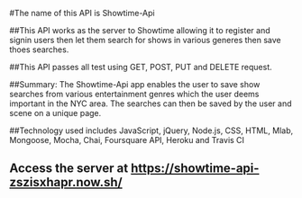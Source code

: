 #The name of this API is Showtime-Api



##This API works as the server to Showtime allowing it to register and signin users then let them search for shows in various generes then save thoes searches. 


##This API passes all test using GET, POST, PUT and DELETE request.

##Summary: The Showtime-Api app enables the user to save show searches from various entertainment genres which the user deems important in the NYC area. The searches can then be saved by the user and scene on a unique page.

##Technology used includes JavaScript, jQuery, Node.js, CSS, HTML, Mlab, Mongoose, Mocha, Chai, Foursquare API, Heroku and Travis CI


## Access the server at https://showtime-api-zszisxhapr.now.sh/